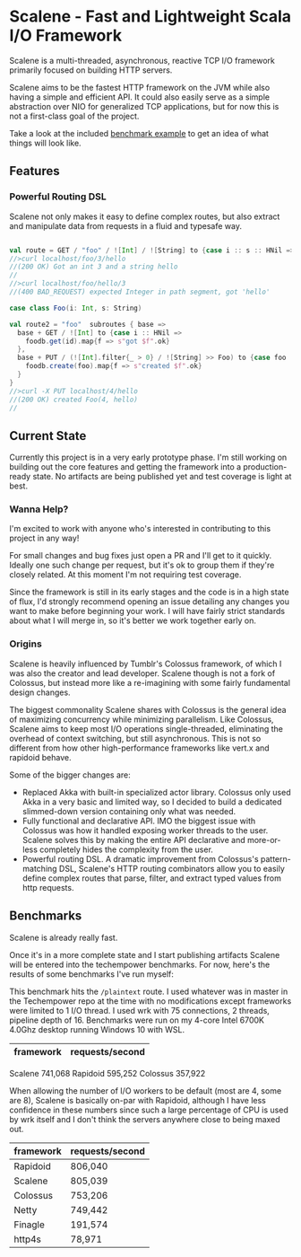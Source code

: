 # Scalene - Fast and Lightweight Scala I/O Framework

Scalene is a multi-threaded, asynchronous, reactive TCP I/O framework
primarily focused on building HTTP servers.

Scalene aims to be the fastest HTTP framework on the JVM while also having a
simple and efficient API.  It could also easily serve as a simple abstraction
over NIO for generalized TCP applications, but for now this is not a
first-class goal of the project.

Take a look at the included [benchmark
example](benchmark/src/main/scala/Main.scala) to get an idea of what things
will look like.

## Features

### Powerful Routing DSL

Scalene not only makes it easy to define complex routes, but also extract and
manipulate data from requests in a fluid and typesafe way.

```scala

val route = GET / "foo" / ![Int] / ![String] to {case i :: s :: HNil => s"Got an int $i and a string $s".ok}
//>curl localhost/foo/3/hello
//(200 OK) Got an int 3 and a string hello
//
//>curl localhost/foo/hello/3
//(400 BAD_REQUEST) expected Integer in path segment, got 'hello'

case class Foo(i: Int, s: String)

val route2 = "foo"  subroutes { base =>
  base + GET / ![Int] to {case i :: HNil => 
    foodb.get(id).map{f => s"got $f".ok}
  },
  base + PUT / (![Int].filter{_ > 0} / ![String] >> Foo) to {case foo :: HNil =>
    foodb.create(foo).map{f => s"created $f".ok}
  }
}
//>curl -X PUT localhost/4/hello
//(200 OK) created Foo(4, hello)
//
```


## Current State 

Currently this project is in a very early prototype phase.  I'm still working
on building out the core features and getting the framework into a
production-ready state.  No artifacts are being published yet and test coverage
is light at best.

### Wanna Help?

I'm excited to work with anyone who's interested in contributing to this
project in any way!

For small changes and bug fixes just open a PR and I'll get to it quickly.
Ideally one such change per request, but it's ok to group them if they're
closely related.  At this moment I'm not requiring test coverage.

Since the framework is still in its early stages and the code is in a high
state of flux, I'd strongly recommend opening an issue detailing any changes
you want to make before beginning your work.  I will have fairly strict
standards about what I will merge in, so it's better we work together early on.

### Origins

Scalene is heavily influenced by Tumblr's Colossus framework, of which I was
also the creator and lead developer.  Scalene though is not a fork of Colossus, but instead
more like a re-imagining with some fairly fundamental design changes.  

The biggest commonality Scalene shares with Colossus is the general idea of
maximizing concurrency while minimizing parallelism.  Like Colossus, Scalene
aims to keep most I/O operations single-threaded, eliminating the overhead of
context switching, but still asynchronous.  This is not so different from how
other high-performance frameworks like vert.x and rapidoid behave.


Some of the bigger changes are:

* Replaced Akka with built-in specialized actor library.  Colossus only used Akka in a very basic and limited way, so I decided to build a dedicated slimmed-down version containing only what was needed.
* Fully functional and declarative API.  IMO the biggest issue with Colossus was how it handled exposing worker threads to the user.  Scalene solves this by making the entire API declarative and more-or-less completely hides the complexity from the user.
* Powerful routing DSL.  A dramatic improvement from Colossus's pattern-matching DSL, Scalene's HTTP routing combinators allow you to easily define complex routes that parse, filter, and extract typed values from http requests.

## Benchmarks

Scalene is already really fast.  

Once it's in a more complete state and I start publishing artifacts Scalene
will be entered into the techempower benchmarks.  For now, here's the results
of some benchmarks I've run myself:

This benchmark hits the `/plaintext` route.  I used whatever was in master in
the Techempower repo at the time with no modifications except frameworks were
limited to 1 I/O thread.  I used wrk with 75 connections, 2 threads, pipeline
depth of 16.  Benchmarks were run on my 4-core Intel 6700K 4.0Ghz desktop
running Windows 10 with WSL.

framework| requests/second
--- | ---
Scalene 741,068
Rapidoid  595,252
Colossus  357,922

When allowing the number of I/O workers to be default (most are 4, some are 8),
Scalene is basically on-par with Rapidoid, although I have less confidence in
these numbers since such a large percentage of CPU is used by wrk itself and I
don't think the servers anywhere close to being maxed out.

framework| requests/second
--- | ---
Rapidoid | 806,040
Scalene | 805,039
Colossus | 753,206
Netty | 749,442
Finagle | 191,574
http4s | 78,971

